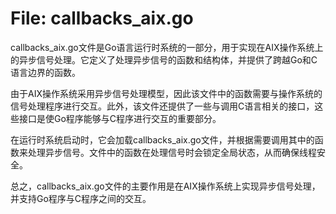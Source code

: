 # File: callbacks_aix.go

callbacks_aix.go文件是Go语言运行时系统的一部分，用于实现在AIX操作系统上的异步信号处理。它定义了处理异步信号的函数和结构体，并提供了跨越Go和C语言边界的函数。

由于AIX操作系统采用异步信号处理模型，因此该文件中的函数需要与操作系统的信号处理程序进行交互。此外，该文件还提供了一些与调用C语言相关的接口，这些接口是使Go程序能够与C程序进行交互的重要部分。

在运行时系统启动时，它会加载callbacks_aix.go文件，并根据需要调用其中的函数来处理异步信号。文件中的函数在处理信号时会锁定全局状态，从而确保线程安全。

总之，callbacks_aix.go文件的主要作用是在AIX操作系统上实现异步信号处理，并支持Go程序与C程序之间的交互。

